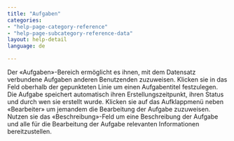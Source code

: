 ```yaml
---
title: "Aufgaben"
categories:
- "help-page-category-reference"
- "help-page-subcategory-reference-data"
layout: help-detail
language: de

---
```


Der &laquo;Aufgaben&raquo;-Bereich ermöglicht es ihnen, mit dem Datensatz verbundene Aufgaben anderen Benutzenden zuzuweisen. Klicken sie in das Feld oberhalb der gepunkteten Linie um einen Aufgabentitel festzulegen. Die Aufgabe speichert automatisch ihren Erstellungszeitpunkt, ihren Status und durch wen sie erstellt wurde. Klicken sie auf das Aufklappmenü neben &laquo;Bearbeiter&raquo; um jemandem die Bearbeitung der Aufgabe zuzuweisen. Nutzen sie das &laquo;Beschreibung&raquo;-Feld um eine Beschreibung der Aufgabe und alle für die Bearbeitung der Aufgabe relevanten Informationen bereitzustellen.